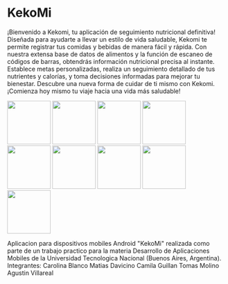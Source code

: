 # KekoMi
¡Bienvenido a Kekomi, tu aplicación de seguimiento nutricional definitiva! Diseñada para ayudarte a llevar un estilo de vida saludable, Kekomi te permite registrar tus comidas y bebidas de manera fácil y rápida. Con nuestra extensa base de datos de alimentos y la función de escaneo de códigos de barras, obtendrás información nutricional precisa al instante. Establece metas personalizadas, realiza un seguimiento detallado de tus nutrientes y calorías, y toma decisiones informadas para mejorar tu bienestar. Descubre una nueva forma de cuidar de ti mismo con Kekomi. ¡Comienza hoy mismo tu viaje hacia una vida más saludable!

<img src = "https://github.com/UTN-FRBA-Mobile/KekoMi/assets/62452679/0d87dc4c-6cd1-4793-9a04-a589d70a1950" width = "100" />
<img src = "https://github.com/UTN-FRBA-Mobile/KekoMi/assets/62452679/07acbff3-9a64-4179-958d-6a1506b0a8d5" width = "100" />
<img src = "https://github.com/UTN-FRBA-Mobile/KekoMi/assets/62452679/1ef04f57-e5bd-45e8-97e2-adf3ffb9f254" width = "100" />
<img src = "https://github.com/UTN-FRBA-Mobile/KekoMi/assets/62452679/b6050bbb-d23a-4b23-8ae3-f48f367e4296" width = "100" />
<img src ="https://github.com/UTN-FRBA-Mobile/KekoMi/assets/62452679/fdba5eac-6447-4194-936f-3231ebc56803"  width = "100" />
<img src = "https://github.com/UTN-FRBA-Mobile/KekoMi/assets/62452679/99e069f9-c234-4d1d-b5d4-a4b459ae313a" width = "100" />
<img src = "https://github.com/UTN-FRBA-Mobile/KekoMi/assets/62452679/c10fb58a-31af-4c4e-9f6e-8a4ad3dea92c" width = "100" />
<img src ="https://github.com/UTN-FRBA-Mobile/KekoMi/assets/62452679/0f5db3ae-b160-4566-9b10-4eca03048eb3" width = "100" />
<img src = "https://github.com/UTN-FRBA-Mobile/KekoMi/assets/62452679/37c002dc-747d-4213-a0a6-474e14f7fede"  width = "100" /> 

Aplicacion para dispositivos mobiles Android "KekoMi" realizada como parte de un trabajo practico para la materia Desarrollo de Aplicaciones Mobiles de la Universidad Tecnologica Nacional (Buenos Aires, Argentina). 
Integrantes:
Carolina Blanco
Matias Davicino
Camila Guillan
Tomas Molino
Agustin Villareal



